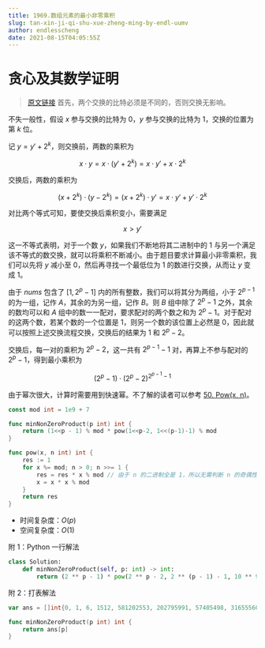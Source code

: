 ```yaml
---
title: 1969.数组元素的最小非零乘积
slug: tan-xin-ji-qi-shu-xue-zheng-ming-by-endl-uumv
author: endlesscheng
date: 2021-08-15T04:05:55Z
---
```

# 贪心及其数学证明
 
> [原文链接](https://leetcode.cn/problems/minimum-non-zero-product-of-the-array-elements/solution/tan-xin-ji-qi-shu-xue-zheng-ming-by-endl-uumv)
首先，两个交换的比特必须是不同的，否则交换无影响。

不失一般性，假设 $x$ 参与交换的比特为 $0$，$y$ 参与交换的比特为 $1$，交换的位置为第 $k$ 位。

记 $y=y'+2^k$，则交换前，两数的乘积为

$$
x\cdot y = x\cdot (y'+2^k) = x\cdot y'+x\cdot 2^k
$$

交换后，两数的乘积为

$$
(x+2^k)\cdot (y-2^k) = (x+2^k)\cdot y' = x\cdot y'+y'\cdot 2^k
$$

对比两个等式可知，要使交换后乘积变小，需要满足

$$
x>y'
$$

这一不等式表明，对于一个数 $y$，如果我们不断地将其二进制中的 $1$ 与另一个满足该不等式的数交换，就可以将乘积不断减小。由于题目要求计算最小非零乘积，我们可以先将 $y$ 减小至 $0$，然后再寻找一个最低位为 $1$ 的数进行交换，从而让 $y$ 变成 $1$。

由于 $\textit{nums}$ 包含了 $[1, 2^p - 1]$ 内的所有整数，我们可以将其分为两组，小于 $2^{p-1}$ 的为一组，记作 $A$，其余的为另一组，记作 $B$。则 $B$ 组中除了 $2^p-1$ 之外，其余的数均可以和 $A$ 组中的数一一配对，要求配对的两个数之和为 $2^p-1$。对于配对的这两个数，若某个数的一个位置是 $1$，则另一个数的该位置上必然是 $0$，因此就可以按照上述交换流程交换，交换后的结果为 $1$ 和 $2^p-2$。

交换后，每一对的乘积为 $2^p-2$，这一共有 $2^{p-1}-1$ 对，再算上不参与配对的 $2^p-1$，得到最小乘积为

$$
(2^p-1)\cdot (2^p-2)^{2^{p-1}-1}
$$

由于幂次很大，计算时需要用到快速幂。不了解的读者可以参考 [50. Pow(x, n)](https://leetcode-cn.com/problems/powx-n/)。

```go
const mod int = 1e9 + 7

func minNonZeroProduct(p int) int {
	return (1<<p - 1) % mod * pow(1<<p-2, 1<<(p-1)-1) % mod
}

func pow(x, n int) int {
	res := 1
	for x %= mod; n > 0; n >>= 1 {
		res = res * x % mod // 由于 n 的二进制全是 1，所以无需判断 n 的奇偶性
		x = x * x % mod
	}
	return res
}
```

- 时间复杂度：$O(p)$
- 空间复杂度：$O(1)$

附 $1$：Python 一行解法

```python
class Solution:
    def minNonZeroProduct(self, p: int) -> int:
        return (2 ** p - 1) * pow(2 ** p - 2, 2 ** (p - 1) - 1, 10 ** 9 + 7) % (10 ** 9 + 7)
```

附 $2$：打表解法

```go
var ans = []int{0, 1, 6, 1512, 581202553, 202795991, 57405498, 316555604, 9253531, 857438053, 586669277, 647824153, 93512543, 391630296, 187678728, 431467833, 539112180, 368376380, 150112795, 484576688, 212293935, 828477683, 106294648, 618323081, 186692306, 513022074, 109245444, 821184946, 2043018, 26450314, 945196305, 138191773, 505517599, 861896614, 640964173, 112322054, 217659727, 680742062, 673217940, 945471045, 554966674, 190830260, 403329489, 305023508, 229675479, 865308368, 689473871, 161536946, 99452142, 720364340, 172386396, 198445540, 265347860, 504260931, 247773741, 65332879, 891336224, 221172799, 643213635, 926891661, 813987236}

func minNonZeroProduct(p int) int {
	return ans[p]
}
``` 
